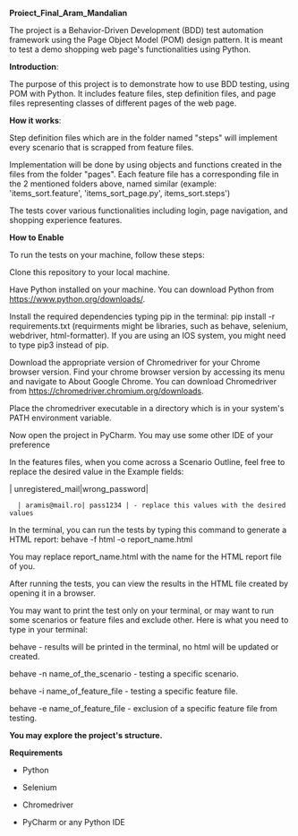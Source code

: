 
**Proiect_Final_Aram_Mandalian**


The project is a Behavior-Driven Development (BDD) test automation framework using the Page Object Model (POM) design pattern. 
It is meant to test a demo shopping web page's functionalities using Python.

**Introduction**:


The purpose of this project is to demonstrate how to use BDD testing, using POM with Python. 
It includes feature files, step definition files, and page files representing classes of different pages of the web page.


**How it works**:


Step definition files which are in the folder named "steps" will implement every scenario that is scrapped from feature files.

Implementation will be done by using objects and functions created in the files from the folder "pages". 
Each feature file has a corresponding file in the 2 mentioned folders above, named similar (example: 'items_sort.feature', 'items_sort_page.py', items_sort.steps')


The tests cover various functionalities including login, page navigation, and shopping experience features.


**How to Enable**



To run the tests on your machine, follow these steps:

Clone this repository to your local machine.

Have Python installed on your machine. You can download Python from https://www.python.org/downloads/.

Install the required dependencies typing pip in the terminal: pip install -r requirements.txt (requirments might be libraries, such as behave, selenium, webdriver, html-formatter).
If you are using an IOS system, you might need to type pip3 instead of pip.

Download the appropriate version of Chromedriver for your Chrome browser version. 
Find your chrome browser version by accessing its menu and navigate to About Google Chrome.
You can download Chromedriver from https://chromedriver.chromium.org/downloads.

Place the chromedriver executable in a directory which is in your system's PATH environment variable.

Now open the project in PyCharm.
You may use some other IDE of your preference

In the features files, when you come across a Scenario Outline, feel free to replace the desired value in the Example fields:

 |  unregistered_mail|wrong_password|
 
      | aramis@mail.ro| pass1234 | - replace this values with the desired values
      

In the terminal, you can run the tests by typing this command to generate a HTML report: behave -f html -o report_name.html

You may replace report_name.html with the name for the HTML report file of you.

After running the tests, you can view the results in the HTML file created by opening it in a browser.


You may want to print the test only on your terminal, or may want to run some scenarios or feature files and exclude other. Here is what you need to type in your terminal:

behave - results will be printed in the terminal, no html will be updated or created.

behave -n name_of_the_scenario - testing a specific scenario.

behave -i name_of_feature_file - testing a specific feature file.

behave -e name_of_feature_file - exclusion of a specific feature file from testing.



**You may explore the project's structure.**


**Requirements**

- Python

- Selenium

- Chromedriver

- PyCharm or any Python IDE
